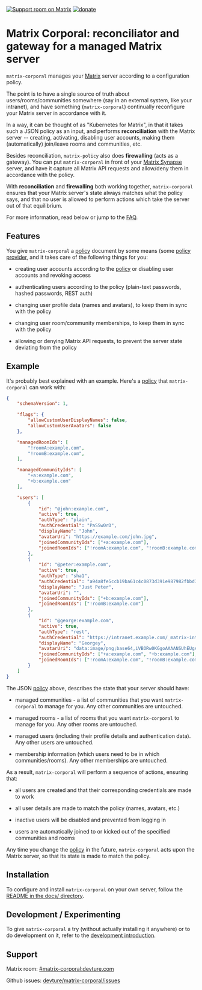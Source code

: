 [![Support room on Matrix](https://img.shields.io/matrix/matrix-corporal:devture.com.svg?label=%23matrix-corporal%3Adevture.com&logo=matrix&style=for-the-badge&server_fqdn=matrix.devture.com)](https://matrix.to/#/#matrix-corporal:devture.com) [![donate](https://liberapay.com/assets/widgets/donate.svg)](https://liberapay.com/s.pantaleev/donate)

# Matrix Corporal: reconciliator and gateway for a managed Matrix server

`matrix-corporal` manages your [Matrix](http://matrix.org/) server according to a configuration policy.

The point is to have a single source of truth about users/rooms/communities somewhere
(say in an external system, like your intranet),
and have something (`matrix-corporal`) continually reconfigure your Matrix server in accordance with it.

In a way, it can be thought of as "Kubernetes for Matrix", in that it takes such a JSON policy as an input,
and performs **reconciliation** with the Matrix server -- creating, activating, disabling user accounts, making them (automatically) join/leave rooms and communities, etc.

Besides reconciliation, `matrix-policy` also does **firewalling** (acts as a gateway).
You can put `matrix-corporal` in front of your [Matrix Synapse](https://github.com/matrix-org/synapse) server,
and have it capture all Matrix API requests and allow/deny them in accordance with the policy.

With **reconciliation** and **firewalling** both working together, `matrix-corporal` ensures
that your Matrix server's state always matches what the policy says, and that no user
is allowed to perform actions which take the server out of that equilibrium.

For more information, read below or jump to the [FAQ](docs/faq.md).


## Features

You give `matrix-corporal` a [policy](docs/policy.md) document by some means (some [policy provider](docs/policy-providers.md), and it takes care of the following things for you:

- creating user accounts according to the [policy](docs/policy.md) or disabling user accounts and revoking access

- authenticating users according to the policy (plain-text passwords, hashed passwords, REST auth)

- changing user profile data (names and avatars), to keep them in sync with the policy

- changing user room/community memberships, to keep them in sync with the policy

- allowing or denying Matrix API requests, to prevent the server state deviating from the policy


## Example

It's probably best explained with an example. Here's a [policy](docs/policy.md) that `matrix-corporal` can work with:

```json
{
	"schemaVersion": 1,

	"flags": {
		"allowCustomUserDisplayNames": false,
		"allowCustomUserAvatars": false
	},

	"managedRoomIds": [
		"!roomA:example.com",
		"!roomB:example.com",
	],

	"managedCommunityIds": [
		"+a:example.com",
		"+b:example.com"
	],

	"users": [
		{
			"id": "@john:example.com",
			"active": true,
			"authType": "plain",
			"authCredential": "PaSSw0rD",
			"displayName": "John",
			"avatarUri": "https://example.com/john.jpg",
			"joinedCommunityIds": ["+a:example.com"],
			"joinedRoomIds": ["!roomA:example.com", "!roomB:example.com"]
		},
		{
			"id": "@peter:example.com",
			"active": true,
			"authType": "sha1",
			"authCredential": "a94a8fe5ccb19ba61c4c0873d391e987982fbbd3",
			"displayName": "Just Peter",
			"avatarUri": "",
			"joinedCommunityIds": ["+b:example.com"],
			"joinedRoomIds": ["!roomB:example.com"]
		},
		{
			"id": "@george:example.com",
			"active": true,
			"authType": "rest",
			"authCredential": "https://intranet.example.com/_matrix-internal/identity/v1/check_credentials",
			"displayName": "Georgey",
			"avatarUri": "data:image/png;base64,iVBORw0KGgoAAAANSUhEUgAAAAUAAAAFCAYAAACNbyblAAAAHElEQVQI12P4//8/w38GIAXDIBKE0DHxgljNBAAO9TXL0Y4OHwAAAABJRU5ErkJggg==",
			"joinedCommunityIds": ["+a:example.com", "+b:example.com"],
			"joinedRoomIds": ["!roomA:example.com", "!roomB:example.com"]
		}
	]
}
```

The JSON [policy](docs/policy.md) above, describes the state that your server should have:

- managed communities - a list of communities that you want `matrix-corporal` to manage for you. Any other communities are untouched.

- managed rooms - a list of rooms that you want `matrix-corporal` to manage for you. Any other rooms are untouched.

- managed users (including their profile details and authentication data). Any other users are untouched.

- membership information (which users need to be in which communities/rooms). Any other memberships are untouched.


As a result, `matrix-corporal` will perform a sequence of actions, ensuring that:

- all users are created and that their corresponding credentials are made to work

- all user details are made to match the policy (names, avatars, etc.)

- inactive users will be disabled and prevented from logging in

- users are automatically joined to or kicked out of the specified communities and rooms

Any time you change the [policy](docs/policy.md) in the future, `matrix-corporal` acts upon the Matrix server,
so that its state is made to match the policy.


## Installation

To configure and install `matrix-corporal` on your own server, follow the [README in the docs/ directory](docs/README.md).


## Development / Experimenting

To give `matrix-corporal` a try (without actually installing it anywhere) or to do development on it, refer to the [development introduction](docs/development.md).


## Support

Matrix room: [#matrix-corporal:devture.com](https://matrix.to/#/#matrix-corporal:devture.com)

Github issues: [devture/matrix-corporal/issues](https://github.com/devture/matrix-corporal/issues)
